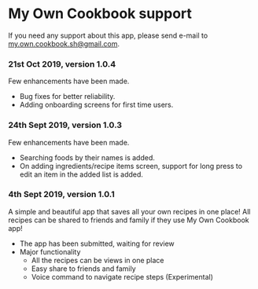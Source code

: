 # My Own Cookbook support

If you need any support about this app, please send e-mail to [my.own.cookbook.sh@gmail.com](mailto:my.own.cookbook.sh@gmail.com).

### 21st Oct 2019, version 1.0.4

Few enhancements have been made.
* Bug fixes for better reliability.
* Adding onboarding screens for first time users.

### 24th Sept 2019, version 1.0.3

Few enhancements have been made.
* Searching foods by their names is added.
* On adding ingredients/recipe items screen, support for long press to edit an item in the added list is added.

### 4th Sept 2019, version 1.0.1

A simple and beautiful app that saves all your own recipes in one place!
All recipes can be shared to friends and family if they use My Own Cookbook app!

* The app has been submitted, waiting for review
* Major functionality
  * All the recipes can be views in one place
  * Easy share to friends and family
  * Voice command to navigate recipe steps (Experimental)


